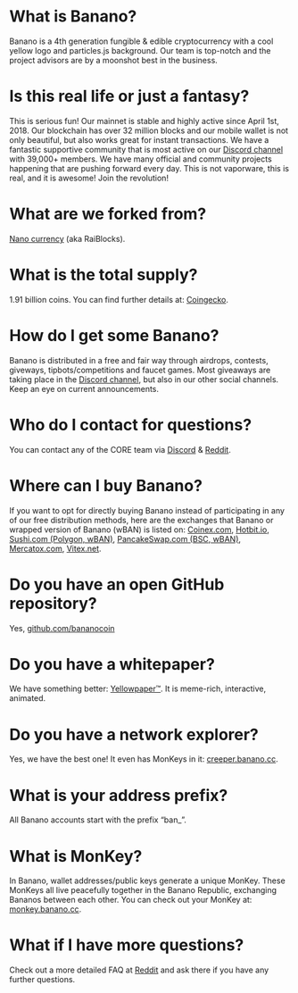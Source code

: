# What is Banano?

Banano is a 4th generation fungible & edible cryptocurrency with a cool yellow logo and particles.js background. Our team is top-notch and the project advisors are by a moonshot best in the business.

# Is this real life or just a fantasy?

This is serious fun! Our mainnet is stable and highly active since April 1st, 2018. Our blockchain has over 32 million blocks and our mobile wallet is not only beautiful, but also works great for instant transactions. We have a fantastic supportive community that is most active on our [Discord channel](https://chat.banano.cc) with 39,000+ members. We have many official and community projects happening that are pushing forward every day. This is not vaporware, this is real, and it is awesome! Join the revolution!

# What are we forked from?

[Nano currency](https://nano.org) (aka RaiBlocks).

# What is the total supply?

1.91 billion coins. You can find further details at: [Coingecko](https://www.coingecko.com/en/coins/banano).

# How do I get some Banano?

Banano is distributed in a free and fair way through airdrops, contests, giveways, tipbots/competitions and faucet games. Most giveaways are taking place in the [Discord channel](https://chat.banano.cc), but also in our other social channels. Keep an eye on current announcements.

# Who do I contact for questions?

You can contact any of the CORE team via [Discord](https://chat.banano.cc) & [Reddit](https://reddit.com/r/banano).

# Where can I buy Banano?

If you want to opt for directly buying Banano instead of participating in any of our free distribution methods, here are the exchanges that Banano or wrapped version of Banano (wBAN) is listed on: [Coinex.com](https://coinex.com), [Hotbit.io](https://hotbit.io/), [Sushi.com (Polygon, wBAN)](https://sushi.com), [PancakeSwap.com (BSC, wBAN)](https://pancakeswap.finance/swap), [Mercatox.com](https://mercatox.com), [Vitex.net](https://vitex.net).

# Do you have an open GitHub repository?

Yes, [github.com/bananocoin](https://github.com/bananocoin)

# Do you have a whitepaper?

We have something better: [Yellowpaper™](https://banano.cc/yellowpaper). It is meme-rich, interactive, animated.

# Do you have a network explorer?

Yes, we have the best one! It even has MonKeys in it: [creeper.banano.cc](https://creeper.banano.cc).

# What is your address prefix?

All Banano accounts start with the prefix “ban\_”.

# What is MonKey?

In Banano, wallet addresses/public keys generate a unique MonKey. These MonKeys all live peacefully together in the Banano Republic, exchanging Bananos between each other. You can check out your MonKey at: [monkey.banano.cc](https://monkey.banano.cc).

# What if I have more questions?

Check out a more detailed FAQ at [Reddit](https://www.reddit.com/r/banano/comments/9kiadz/new_to_banano_get_started_here) and ask there if you have any further questions.

